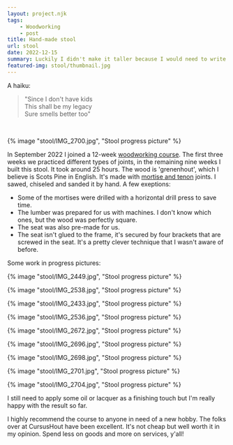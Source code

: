 ```yaml
---
layout: project.njk
tags: 
    - Woodworking
    - post
title: Hand-made stool
url: stool
date: 2022-12-15
summary: Luckily I didn't make it taller because I would need to write more text here to have the thumbnail align nicely with the image. This sentence won't make sense if you're reading this on your phone.
featured-img: stool/thumbnail.jpg
---
```


<!-- <blockquote>
"Four legs and a seat<br />
Closest thing to giving birth<br />
I will ever feel"<br />
</blockquote> -->

A haiku: 
<blockquote>
"Since I don't have kids<br />
This shall be my legacy<br />
Sure smells better too"<br />
</blockquote>
<br>


{% image "stool/IMG_2700.jpg", "Stool progress picture" %}

In September 2022 I joined a 12-week [woodworking course](https://cursushout.nl/cursussen/particulier/houtbewerking-1/). The first three weeks we practiced different types of joints, in the remaining nine weeks I built this stool. It took around 25 hours. The wood is 'grenenhout', which I believe is Scots Pine in English. It's made with [mortise and tenon](https://en.wikipedia.org/wiki/Mortise_and_tenon) joints. I sawed, chiseled and sanded it by hand. A few exeptions:

- Some of the mortises were drilled with a horizontal drill press to save time.
- The lumber was prepared for us with machines. I don't know which ones, but the wood was perfectly square.
- The seat was also pre-made for us.
- The seat isn't glued to the frame, it's secured by four brackets that are screwed in the seat. It's a pretty clever technique that I wasn't aware of before.

Some work in progress pictures: 

{% image "stool/IMG_2449.jpg", "Stool progress picture" %}

<!-- {% image "stool/IMG_2533.jpg", "Stool progress picture" %} -->

{% image "stool/IMG_2538.jpg", "Stool progress picture" %}

{% image "stool/IMG_2433.jpg", "Stool progress picture" %}

{% image "stool/IMG_2536.jpg", "Stool progress picture" %}

{% image "stool/IMG_2672.jpg",  "Stool progress picture" %}

{% image "stool/IMG_2696.jpg", "Stool progress picture" %}

{% image "stool/IMG_2698.jpg", "Stool progress picture" %}

{% image "stool/IMG_2701.jpg", "Stool progress picture" %}

{% image "stool/IMG_2704.jpg", "Stool progress picture" %}

I still need to apply some oil or lacquer as a finishing touch but I'm really happy with the result so far.

I highly recommend the course to anyone in need of a new hobby. The folks over at CursusHout have been excellent. It's not cheap but well worth it in my opinion. Spend less on goods and more on services, y'all!

<!-- To celebrate the completion of this project, I asked an AI to write a  love story about me and my stool.

<blockquote>
## The love seat <small>(By ChatGPT)</small>

Berend was a skilled craftsman who spent his days carefully crafting beautiful pieces of furniture from the finest woods. His greatest joy was creating hand-made wooden stools, each one unique and full of character.

One day, as Berend was working on a particularly intricate stool, he looked up and saw a beautiful woman named Elle walking by his workshop. She stopped to admire his work, and Berend was struck by her kind eyes and gentle smile.

From that moment on, Berend couldn't stop thinking about Elle. He worked tirelessly on his stools, pouring all of his love and passion into each one, hoping that one day he would be able to share them with her.

Finally, after months of work, Berend finished the most beautiful stool he had ever created. It was a work of art, with intricate carvings and a smooth, polished finish. Berend knew that this was the stool he had been destined to make, and that it was meant for Elle.

He nervously approached her and presented her with the stool. Elle was overcome with emotion at the sight of such a beautiful and thoughtful gift. She accepted the stool, and Berend's heart soared.

From that day on, Elle and Berend spent every moment they could together, sitting on the hand-made wooden stool, sharing stories and dreams, and falling deeper and deeper in love.

The stool became a symbol of their love, a physical manifestation of the passion and devotion that they shared. And as they sat on it together, they knew that they had found their happily ever after.
</blockquote> -->